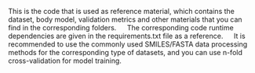 This is the code that is used as reference material, which contains the dataset, body model, validation metrics and other materials that you can find in the corresponding folders.  &emsp;
The corresponding code runtime dependencies are given in the requirements.txt file as a reference.  &emsp;
It is recommended to use the commonly used SMILES/FASTA data processing methods for the corresponding type of datasets, and you can use n-fold cross-validation for model training.
